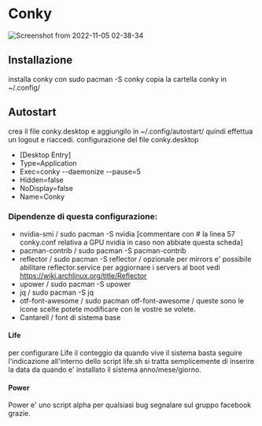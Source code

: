 # Conky

![Screenshot from 2022-11-05 02-38-34](https://user-images.githubusercontent.com/117321045/200097466-838d4e2c-5bc2-43c3-8257-56d5a3c14ba3.png)


## Installazione
installa conky con sudo pacman -S conky
copia la cartella conky in ~/.config/

## Autostart
crea il file conky.desktop e aggiungilo in ~/.config/autostart/ quindi effettua un logout e riaccedi.
configurazione del file conky.desktop
- [Desktop Entry]
- Type=Application
- Exec=conky --daemonize --pause=5
- Hidden=false
- NoDisplay=false
- Name=Conky


### Dipendenze di questa configurazione:

- nvidia-smi / sudo pacman -S nvidia [commentare con # la linea 57 conky.conf relativa a GPU nvidia in caso non abbiate questa scheda]
- pacman-contrib / sudo pacman -S pacman-contrib
- reflector / sudo pacman -S reflector / opzionale per mirrors e' possibile abilitare reflector.service per aggiornare i servers al boot vedi https://wiki.archlinux.org/title/Reflector
- upower / sudo pacman -S upower
- jq / sudo pacman -S jq
- otf-font-awesome / sudo pacman otf-font-awesome / queste sono le icone scelte potete modificare con le vostre se volete.
- Cantarell / font di sistema base

#### Life 
per configurare Life il conteggio da quando vive il sistema basta seguire l'indicazione all'interno dello script life.sh si tratta semplicemente di inserire la data da quando e' installato il sistema anno/mese/giorno.

#### Power 
Power e' uno script alpha per qualsiasi bug segnalare sul gruppo facebook grazie.
